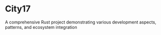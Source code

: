 # City17
A comprehensive Rust project demonstrating various development aspects, patterns, and ecosystem integration
